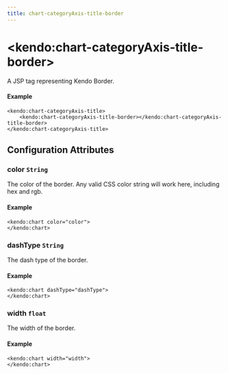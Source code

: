 ```yaml
---
title: chart-categoryAxis-title-border
---
```


# \<kendo:chart-categoryAxis-title-border\>
A JSP tag representing Kendo Border.

#### Example
    <kendo:chart-categoryAxis-title>
        <kendo:chart-categoryAxis-title-border></kendo:chart-categoryAxis-title-border>
    </kendo:chart-categoryAxis-title>


## Configuration Attributes


### color `String`

The color of the border. Any valid CSS color string will work here, including
hex and rgb.

#### Example
    <kendo:chart color="color">
    </kendo:chart>



### dashType `String`

The dash type of the border.

#### Example
    <kendo:chart dashType="dashType">
    </kendo:chart>



### width `float`

The width of the border.

#### Example
    <kendo:chart width="width">
    </kendo:chart>


